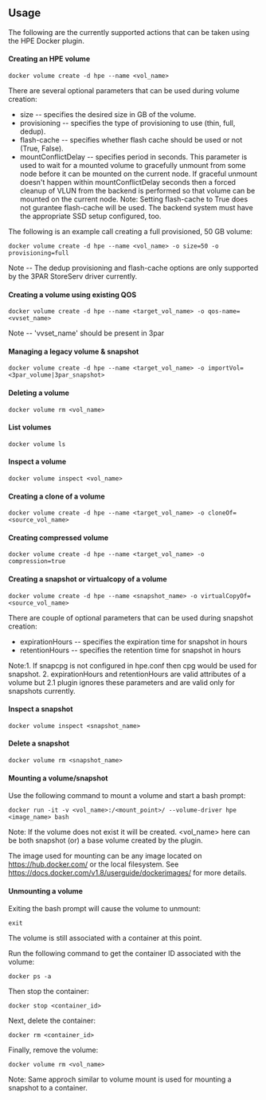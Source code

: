 ## Usage
The following are the currently supported actions that can be taken using the HPE Docker plugin.

#### Creating an HPE volume

```
docker volume create -d hpe --name <vol_name>
```

There are several optional parameters that can be used during volume creation:

- size -- specifies the desired size in GB of the volume.
- provisioning -- specifies the type of provisioning to use (thin, full, dedup).
- flash-cache -- specifies whether flash cache should be used or not (True, False).
- mountConflictDelay -- specifies period in seconds. This parameter is used to wait for a
mounted volume to gracefully unmount from some node before it can be mounted on the current
node. If graceful unmount doesn't happen within mountConflictDelay seconds then a forced
cleanup of VLUN from the backend is performed so that volume can be mounted on the current
node.
Note: Setting flash-cache to True does not gurantee flash-cache will be used. The backend system
must have the appropriate SSD setup configured, too.

The following is an example call creating a full provisioned, 50 GB volume:

```
docker volume create -d hpe --name <vol_name> -o size=50 -o provisioning=full
```

Note -- The dedup provisioning and flash-cache options are only supported by the
3PAR StoreServ driver currently.

#### Creating a volume using existing QOS

```
docker volume create -d hpe --name <target_vol_name> -o qos-name=<vvset_name>
```
Note -- 'vvset_name' should be present in 3par

#### Managing a legacy volume & snapshot

```
docker volume create -d hpe --name <target_vol_name> -o importVol=<3par_volume|3par_snapshot>
```

#### Deleting a volume

```
docker volume rm <vol_name>
```

#### List volumes

```
docker volume ls
```

#### Inspect a volume

```
docker volume inspect <vol_name>
```

#### Creating a clone of a volume

```
docker volume create -d hpe --name <target_vol_name> -o cloneOf=<source_vol_name>
```
#### Creating compressed volume

```
docker volume create -d hpe --name <target_vol_name> -o compression=true
```


#### Creating a snapshot or virtualcopy of a volume

```
docker volume create -d hpe --name <snapshot_name> -o virtualCopyOf=<source_vol_name>
```
There are couple of optional parameters that can be used during snapshot creation:
- expirationHours -- specifies the expiration time for snapshot in hours
- retentionHours  -- specifies the retention time for snapshot in hours

Note:1. If snapcpg is not configured in hpe.conf then cpg would be used for snapshot.
     2. expirationHours and retentionHours are valid attributes of a volume but 2.1
        plugin ignores these parameters and are valid only for snapshots currently.

#### Inspect a snapshot

```
docker volume inspect <snapshot_name>
```

#### Delete a snapshot

```
docker volume rm <snapshot_name>
```

#### Mounting a volume/snapshot

Use the following command to mount a volume and start a bash prompt:

```
docker run -it -v <vol_name>:/<mount_point>/ --volume-driver hpe <image_name> bash
```

Note: If the volume does not exist it will be created.
<vol_name> here can be both snapshot (or) a base volume created by the plugin.

The image used for mounting can be any image located on https://hub.docker.com/ or
the local filesystem. See https://docs.docker.com/v1.8/userguide/dockerimages/
for more details. 

#### Unmounting a volume

Exiting the bash prompt will cause the volume to unmount:

```
exit
```

The volume is still associated with a container at this point.

Run the following command to get the container ID associated with the volume:

```
docker ps -a
```

Then stop the container:

```
docker stop <container_id>
```

Next, delete the container:

```
docker rm <container_id>
```

Finally, remove the volume:

```
docker volume rm <vol_name>
```

Note: Same approch similar to volume mount is used for mounting a snapshot to a container.
